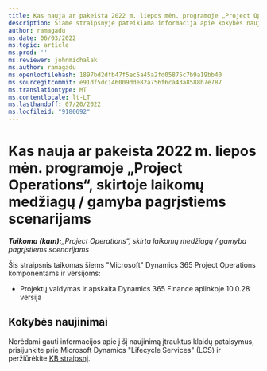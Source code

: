 ```yaml
---
title: Kas nauja ar pakeista 2022 m. liepos mėn. programoje „Project Operations“, skirtoje laikomų medžiagų / gamyba pagrįstiems scenarijams
description: Šiame straipsnyje pateikiama informacija apie kokybės naujinimus, kurie pasiekiami "Microsoft" Dynamics 365 Project Operations 2022 m. liepos mėnesio leidime, skirtuose atsargomis / gamyba pagrįstiems scenarijams.
author: ramagadu
ms.date: 06/03/2022
ms.topic: article
ms.prod: ''
ms.reviewer: johnmichalak
ms.author: ramagadu
ms.openlocfilehash: 1897bd2dfb47f5ec5a45a2fd05875c7b9a19bb40
ms.sourcegitcommit: e91df5dc146009dde82a756f6ca43a8588b7e787
ms.translationtype: MT
ms.contentlocale: lt-LT
ms.lasthandoff: 07/20/2022
ms.locfileid: "9180692"
---
```

# <a name="whats-new-or-changed-in-project-operations-july-2022-for-stockedproduction-based-scenarios"></a>Kas nauja ar pakeista 2022 m. liepos mėn. programoje „Project Operations“, skirtoje laikomų medžiagų / gamyba pagrįstiems scenarijams

_**Taikoma (kam):**„Project Operations“, skirta laikomų medžiagų / gamyba pagrįstiems scenarijams_

Šis straipsnis taikomas šiems "Microsoft" Dynamics 365 Project Operations komponentams ir versijoms:

- Projektų valdymas ir apskaita Dynamics 365 Finance aplinkoje 10.0.28 versija

## <a name="quality-updates"></a>Kokybės naujinimai

Norėdami gauti informacijos apie į šį naujinimą įtrauktus klaidų pataisymus, prisijunkite prie Microsoft Dynamics "Lifecycle Services" (LCS) ir peržiūrėkite [KB straipsnį](https://fix.lcs.dynamics.com/Issue/Details?bugId=694438).
